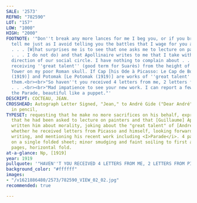 ```yaml
---
SALE: '2573'
REFNO: "782590"
LOT: "157"
LOW: "1000"
HIGH: "2000"
FOOTNOTE: '"Don''t break any more lances for me I beg you, or if you break any don''t
  tell me just as I avoid telling you the battles that I wage for you and others.
  . . . [W]hat surprises me is to see that one asks me to lecture on painters (which
  . . . I do not do) and that Apollinaire writes to me that I take with him the moral
  direction of our social circle. I have nothing to complain about . . . apart from
  receiving ''great talent'' (good term for Suarès) from the height of the Eiffel
  Tower on my poor Roman skull. If Cap [his Ode à Picasso: Le Cap de Bonne-Espérance
  (1919)] and Potomak [Le Potomak (1919)] are works of ''great talent'' I''ll burn
  them.<br><br>"So haven''t you received 4 letters from me, 2 letters from Picasso?
  . . .<br><br>"Mad impatience to see your new work. I can report a few poems and
  the Parade, beautiful like a puppet."'
DESCRIPT: COCTEAU, JEAN.
CROSSHEAD: Autograph Letter Signed, "Jean," to André Gide ("Dear André"), in French,
  in pencil,
TYPESET: requesting that he make no more sacrifices on his behalf, expressing surprise
  that he had been asked to lecture on painters and that [Guillaume] Apollinaire had
  written him about morality, joking about the "great talent" of [André] Suarès, asking
  whether he received letters from Picasso and himself, looking forward to his new
  writing, and mentioning his recent work including <I>Parade</i>. 4 pages, 4to, written
  on a single folded sheet; minor smudging and faint soiling to first and terminal
  pages, horizontal fold.
at-a-glance: Np, [1919]
year: 1919
pullquote: '"HAVEN''T YOU RECEIVED 4 LETTERS FROM ME, 2 LETTERS FROM PICASSO?"'
background_color: "#ffffff"
images:
- "/v1621886480/2573/782590_VIEW_02_02.jpg"
recommended: true

---
```

